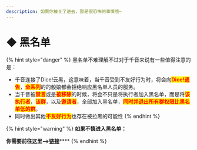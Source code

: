 ```yaml
---
description: 如果你被关了进去，那是很恐怖的事情哦~
---
```


# ◆ 黑名单

{% hint style="danger" %}
黑名单不难理解不过对于千音来说有一些值得注意的是：

* 千音连接了Dice!云黑，这意味着，当千音受到不友好行为时，将会向<mark style="color:red;">**Dice!通告**</mark>，<mark style="color:red;">**全系列**</mark>的的骰娘都会拒绝响应黑名单人员的服务。
* 当千音被<mark style="color:red;">**禁言**</mark>或是<mark style="color:red;">**被移除**</mark>的时候，将会不只是将执行者加入黑名单，而是将<mark style="color:red;">**该执行者**</mark>，<mark style="color:red;">**该群**</mark>，以及<mark style="color:red;">**邀请者**</mark>，全部加入黑名单，<mark style="color:red;">**同时并退出所有群权限比黑名单低的群**</mark>。
* 同时做出其他<mark style="color:red;">**不友好行为**</mark>也存在被拉黑的可能性
{% endhint %}

{% hint style="warning" %}
**如果不慎进入黑名单：**

**你需要前往这里——>**[**链接**](ru-he-lian-xi.md)****
{% endhint %}
